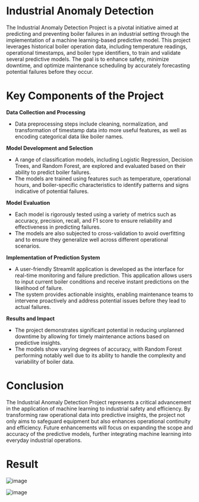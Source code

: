 # Industrial Anomaly Detection


The Industrial Anomaly Detection Project is a pivotal initiative aimed at predicting and preventing boiler failures in an industrial setting through the implementation of a machine learning-based predictive model. This project leverages historical boiler operation data, including temperature readings, operational timestamps, and boiler type identifiers, to train and validate several predictive models. The goal is to enhance safety, minimize downtime, and optimize maintenance scheduling by accurately forecasting potential failures before they occur.

# Key Components of the Project
**Data Collection and Processing**
* Data preprocessing steps include cleaning, normalization, and transformation of timestamp data into more useful features, as well as encoding categorical data like boiler names.

**Model Development and Selection**

* A range of classification models, including Logistic Regression, Decision Trees, and Random Forest, are explored and evaluated based on their ability to predict boiler failures.
* The models are trained using features such as temperature, operational hours, and boiler-specific characteristics to identify patterns and signs indicative of potential failures.

**Model Evaluation**

* Each model is rigorously tested using a variety of metrics such as accuracy, precision, recall, and F1 score to ensure reliability and effectiveness in predicting failures.
* The models are also subjected to cross-validation to avoid overfitting and to ensure they generalize well across different operational scenarios.

**Implementation of Prediction System**

* A user-friendly Streamlit application is developed as the interface for real-time monitoring and failure prediction. This application allows users to input current boiler conditions and receive instant predictions on the likelihood of failure.
* The system provides actionable insights, enabling maintenance teams to intervene proactively and address potential issues before they lead to actual failures.

**Results and Impact**

* The project demonstrates significant potential in reducing unplanned downtime by allowing for timely maintenance actions based on predictive insights.
* The models show varying degrees of accuracy, with Random Forest performing notably well due to its ability to handle the complexity and variability of boiler data.

# Conclusion
The Industrial Anomaly Detection Project represents a critical advancement in the application of machine learning to industrial safety and efficiency. By transforming raw operational data into predictive insights, the project not only aims to safeguard equipment but also enhances operational continuity and efficiency. Future enhancements will focus on expanding the scope and accuracy of the predictive models, further integrating machine learning into everyday industrial operations.

# Result

![image](https://github.com/Akshayadp/Final-Project/assets/162536617/36920b76-91bc-40de-bc13-198132e92e41)

![image](https://github.com/Akshayadp/Final-Project/assets/162536617/3bb6f500-062d-4adf-90ed-881678452d7f)

